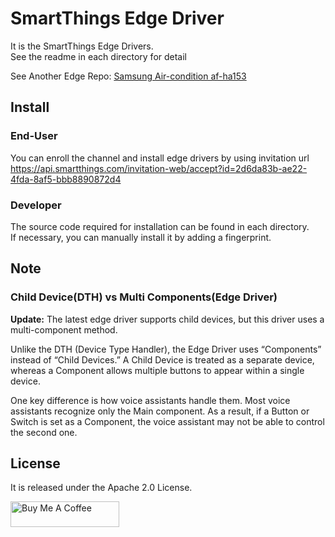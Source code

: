 # SmartThings Edge Driver
It is the SmartThings Edge Drivers.  
See the readme in each directory for detail

See Another Edge Repo: [Samsung Air-condition af-ha153](https://github.com/obmaz/samsung_aircon_connector)

## Install
### End-User
You can enroll the channel and install edge drivers by using invitation url   
https://api.smartthings.com/invitation-web/accept?id=2d6da83b-ae22-4fda-8af5-bbb8890872d4

### Developer
The source code required for installation can be found in each directory.  
If necessary, you can manually install it by adding a fingerprint.  

## Note
### Child Device(DTH) vs Multi Components(Edge Driver)
**Update:** The latest edge driver supports child devices, but this driver uses a multi-component method.

Unlike the DTH (Device Type Handler), the Edge Driver uses “Components” instead of “Child Devices.”
A Child Device is treated as a separate device, whereas a Component allows multiple buttons to appear within a single device.

One key difference is how voice assistants handle them.
Most voice assistants recognize only the Main component.
As a result, if a Button or Switch is set as a Component, the voice assistant may not be able to control the second one.

## License
It is released under the Apache 2.0 License.

<a href="https://www.buymeacoffee.com/zambobmaz" target="_blank"><img src="https://cdn.buymeacoffee.com/buttons/default-orange.png" alt="Buy Me A Coffee" height="41" width="174"></a>
